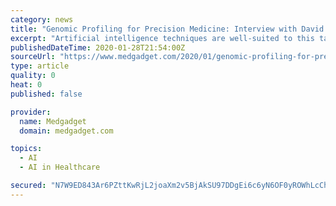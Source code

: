 ```yaml
---
category: news
title: "Genomic Profiling for Precision Medicine: Interview with David Spetzler, Caris Life Sciences"
excerpt: "Artificial intelligence techniques are well-suited to this task ... important step since it directly correlates to improvements in overall survival and can have a significant impact on the cost of their therapy. So, while these tests are readily available and recommended for routine use by NCCN, utilization is still a challenge."
publishedDateTime: 2020-01-28T21:54:00Z
sourceUrl: "https://www.medgadget.com/2020/01/genomic-profiling-for-precision-medicine-interview-with-david-spetzler-caris-life-sciences.html"
type: article
quality: 0
heat: 0
published: false

provider:
  name: Medgadget
  domain: medgadget.com

topics:
  - AI
  - AI in Healthcare

secured: "N7W9ED843Ar6PZttKwRjL2joaXm2v5BjAkSU97DDgEi6c6yN6OF0yROWhLcChFhUDN7eamAw6j2mh00HA7KF7ykQqNTJmVUkxr7+5WLbJRwn5fK2lj2DsYs2p1uTInXXzBX00Y7NeCjyymO57SUfsJ21TbV6hZ6FlfaDujk8CILG0BLwZdCVhxdRfLFNe6lqgf8ANuhXkVp5dhtUgCVs9WOrSBI6+k7nKZJG4H+qMmqs/lJAAtqxbXDLKCs/w3h6sZYFmSiE9UB70RCOf3FFXEtgkKScveVLw/YbiSDkAxF7941zAuaQTFQH1j/EvgyHdvtCHIwgsN7X4aG2dbdYq9MFvA5Mdic72PBpCoPRVaMjFCfrD+KRQl71vT5DCpGQokZSc4MwLzw8MSESGs+NBc4MR5Fq/J/pkcVl/2Gz3oPrg9MbhpGp87j0N86axsF6PdBOUWY9z9XksLrf+e8WMMvwF3Ck/poGPiSaXdTwckE=;LJKJ5R61pVXFwRBBzc7w5Q=="
---
```


